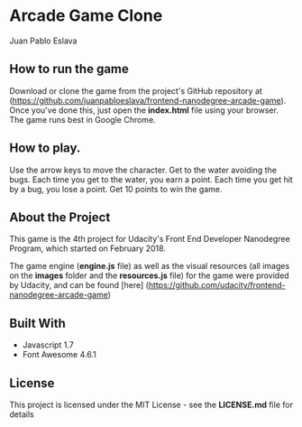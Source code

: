 # Arcade Game Clone
Juan Pablo Eslava

## How to run the game

Download or clone the game from the project's GitHub repository at (https://github.com/juanpabloeslava/frontend-nanodegree-arcade-game).
Once you've done this, just open the **index.html** file using your browser. The game runs best in Google Chrome.

## How to play.

Use the arrow keys to move the character.
Get to the water avoiding the bugs.
Each time you get to the water, you earn a point. Each time you get hit by a bug, you lose a point.
Get 10 points to win the game.

## About the Project

This game is the 4th project for Udacity's Front End Developer Nanodegree Program, which started on February 2018.

The game engine (**engine.js** file) as well as the visual resources (all images on the **images** folder and the **resources.js** file) for the game were provided by Udacity, and can be found [here] (https://github.com/udacity/frontend-nanodegree-arcade-game)

## Built With

* Javascript 1.7
* Font Awesome 4.6.1 

## License

This project is licensed under the MIT License - see the **LICENSE.md** file for details